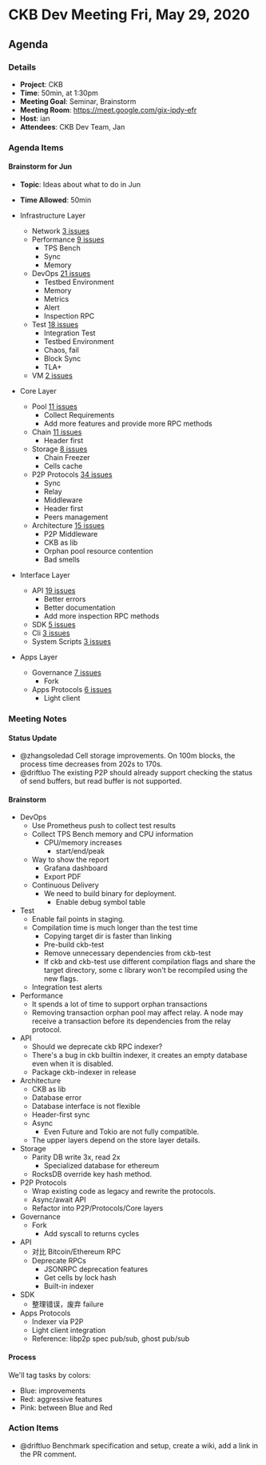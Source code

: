 # CKB Dev Meeting Fri, May 29, 2020

## Agenda

### Details

* **Project**: CKB
* **Time**: 50min, at 1:30pm
* **Meeting Goal**: Seminar, Brainstorm
* **Meeting Room**: https://meet.google.com/gix-ipdy-efr
* **Host**: ian
* **Attendees**: CKB Dev Team, Jan

### Agenda Items

#### Brainstorm for Jun

* **Topic**: Ideas about what to do in Jun
* **Time Allowed**: 50min

* Infrastructure Layer
    * Network [3 issues](https://github.com/nervosnetwork/ckb-internal/issues?q=is%3Aissue+is%3Aopen+label%3Am%3Anetwork)
    * Performance [9 issues](https://github.com/nervosnetwork/ckb-internal/issues?q=is%3Aissue+is%3Aopen+label%3Am%3Aperformance)
        * TPS Bench
        * Sync
        * Memory
    * DevOps [21 issues](https://github.com/nervosnetwork/ckb-internal/issues?q=is%3Aissue+is%3Aopen+label%3Am%3Adevops)
        * Testbed Environment
        * Memory
        * Metrics
        * Alert
        * Inspection RPC
    * Test [18 issues](https://github.com/nervosnetwork/ckb-internal/issues?q=is%3Aissue+is%3Aopen+label%3Am%3Atest)
        * Integration Test
        * Testbed Environment
        * Chaos, fail
        * Block Sync
        * TLA+
    * VM [2 issues](https://github.com/nervosnetwork/ckb-internal/issues?q=is%3Aissue+is%3Aopen+label%3Am%3Avm)
* Core Layer
    * Pool [11 issues](https://github.com/nervosnetwork/ckb-internal/issues?q=is%3Aissue+is%3Aopen+label%3Am%3Apool)
        * Collect Requirements
        * Add more features and provide more RPC methods
    * Chain [11 issues](https://github.com/nervosnetwork/ckb-internal/issues?q=is%3Aissue+is%3Aopen+label%3Am%3Achain)
        * Header first
    * Storage [8 issues](https://github.com/nervosnetwork/ckb-internal/issues?q=is%3Aissue+is%3Aopen+label%3Am%3Astorage)
        * Chain Freezer
        * Cells cache
    * P2P Protocols [34 issues](https://github.com/nervosnetwork/ckb-internal/issues?q=is%3Aissue+is%3Aopen+label%3Am%3Ap2p-protocols)
        * Sync
        * Relay
        * Middleware
        * Header first
        * Peers management
    * Architecture [15 issues](https://github.com/nervosnetwork/ckb-internal/issues?q=is%3Aissue+is%3Aopen+label%3Am%3Aarchitecture)
        * P2P Middleware
        * CKB as lib
        * Orphan pool resource contention
        * Bad smells
* Interface Layer
    * API [19 issues](https://github.com/nervosnetwork/ckb-internal/issues?q=is%3Aissue+is%3Aopen+label%3Am%3Aapi)
        * Better errors
        * Better documentation
        * Add more inspection RPC methods
    * SDK [5 issues](https://github.com/nervosnetwork/ckb-internal/issues?q=is%3Aissue+is%3Aopen+label%3Am%3Asdk)
    * Cli [3 issues](https://github.com/nervosnetwork/ckb-internal/issues?q=is%3Aissue+is%3Aopen+label%3Am%3Acli)
    * System Scripts [3 issues](https://github.com/nervosnetwork/ckb-internal/issues?q=is%3Aissue+is%3Aopen+label%3Am%3Asystem-scripts)
* Apps Layer
    * Governance [7 issues](https://github.com/nervosnetwork/ckb-internal/issues?q=is%3Aissue+is%3Aopen+label%3Am%3Agovernance)
        * Fork
    * Apps Protocols [6 issues](https://github.com/nervosnetwork/ckb-internal/issues?q=is%3Aissue+is%3Aopen+label%3Am%3Aapps-protocols)
        * Light client

### Meeting Notes

#### Status Update

* @zhangsoledad Cell storage improvements. On 100m blocks, the process time decreases from 202s to 170s.
* @driftluo The existing P2P should already support checking the status of send buffers, but read buffer is not supported.

#### Brainstorm

* DevOps
    * Use Prometheus push to collect test results
    * Collect TPS Bench memory and CPU information
        * CPU/memory increases
            * start/end/peak
    * Way to show the report
        * Grafana dashboard
        * Export PDF
    * Continuous Delivery
        * We need to build binary for deployment.
            * Enable debug symbol table
* Test
    * Enable fail points in staging.
    * Compilation time is much longer than the test time
        * Copying target dir is faster than linking
        * Pre-build ckb-test
        * Remove unnecessary dependencies from ckb-test
        * If ckb and ckb-test use different compilation flags and share the target directory, some c library won't be recompiled using the new flags.
    * Integration test alerts
* Performance
    * It spends a lot of time to support orphan transactions
    * Removing transaction orphan pool may affect relay. A node may receive a transaction before its dependencies from the relay protocol.
* API
    * Should we deprecate ckb RPC indexer?
    * There's a bug in ckb builtin indexer, it creates an empty database even when it is disabled.
    * Package ckb-indexer in release
* Architecture
    * CKB as lib
    * Database error
    * Database interface is not flexible
    * Header-first sync
    * Async
        * Even Future and Tokio are not fully compatible.
    * The upper layers depend on the store layer details.
* Storage
    * Parity DB write 3x, read 2x
        * Specialized database for ethereum
    * RocksDB override key hash method.
* P2P Protocols
    * Wrap existing code as legacy and rewrite the protocols.
    * Async/await API
    * Refactor into P2P/Protocols/Core layers
* Governance
    * Fork
        * Add syscall to returns cycles
* API
	* 对比 Bitcoin/Ethereum RPC
	* Deprecate RPCs
		* JSONRPC deprecation features
		* Get cells by lock hash
		* Built-in indexer
* SDK
	* 整理错误，废弃 failure
* Apps Protocols
	* Indexer via P2P
	* Light client integration
	* Reference: libp2p spec pub/sub, ghost pub/sub

#### Process

We'll tag tasks by colors:

* Blue: improvements
* Red: aggressive features
* Pink: between Blue and Red

### Action Items

* @driftluo Benchmark specification and setup, create a wiki, add a link in the PR comment.

